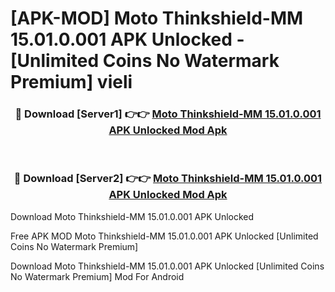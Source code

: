 # [APK-MOD] Moto Thinkshield-MM 15.01.0.001 APK Unlocked - [Unlimited Coins No Watermark Premium] vieli



<div align="center">
<h3>🔴 Download [Server1] 👉👉 <a href="https://momento.my/?title=Moto_Thinkshield-MM_15.01.0.001_APK_Unlocked">Moto Thinkshield-MM 15.01.0.001 APK Unlocked Mod Apk</a></h3><br>

<h3>🔴 Download [Server2] 👉👉 <a href="https://momento.my/?title=Moto_Thinkshield-MM_15.01.0.001_APK_Unlocked">Moto Thinkshield-MM 15.01.0.001 APK Unlocked Mod Apk</a></h3>
</div>



Download Moto Thinkshield-MM 15.01.0.001 APK Unlocked 

Free APK MOD Moto Thinkshield-MM 15.01.0.001 APK Unlocked [Unlimited Coins No Watermark Premium]

Download Moto Thinkshield-MM 15.01.0.001 APK Unlocked [Unlimited Coins No Watermark Premium] Mod For Android
